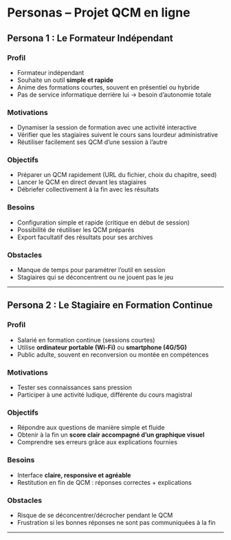 # Personas – Projet QCM en ligne

## Persona 1 : Le Formateur Indépendant

### Profil

- Formateur indépendant
- Souhaite un outil **simple et rapide**
- Anime des formations courtes, souvent en présentiel ou hybride
- Pas de service informatique derrière lui → besoin d’autonomie totale

### Motivations

- Dynamiser la session de formation avec une activité interactive
- Vérifier que les stagiaires suivent le cours sans lourdeur administrative
- Réutiliser facilement ses QCM d’une session à l’autre

### Objectifs

- Préparer un QCM rapidement (URL du fichier, choix du chapitre, seed)
- Lancer le QCM en direct devant les stagiaires
- Débriefer collectivement à la fin avec les résultats

### Besoins

- Configuration simple et rapide (critique en début de session)
- Possibilité de réutiliser les QCM préparés
- Export facultatif des résultats pour ses archives

### Obstacles

- Manque de temps pour paramétrer l’outil en session
- Stagiaires qui se déconcentrent ou ne jouent pas le jeu

---

## Persona 2 : Le Stagiaire en Formation Continue

### Profil

- Salarié en formation continue (sessions courtes)
- Utilise **ordinateur portable (Wi-Fi)** ou **smartphone (4G/5G)**
- Public adulte, souvent en reconversion ou montée en compétences

### Motivations

- Tester ses connaissances sans pression
- Participer à une activité ludique, différente du cours magistral

### Objectifs

- Répondre aux questions de manière simple et fluide
- Obtenir à la fin un **score clair accompagné d’un graphique visuel**
- Comprendre ses erreurs grâce aux explications fournies

### Besoins

- Interface **claire, responsive et agréable**
- Restitution en fin de QCM : réponses correctes + explications

### Obstacles

- Risque de se déconcentrer/décrocher pendant le QCM
- Frustration si les bonnes réponses ne sont pas communiquées à la fin

---
